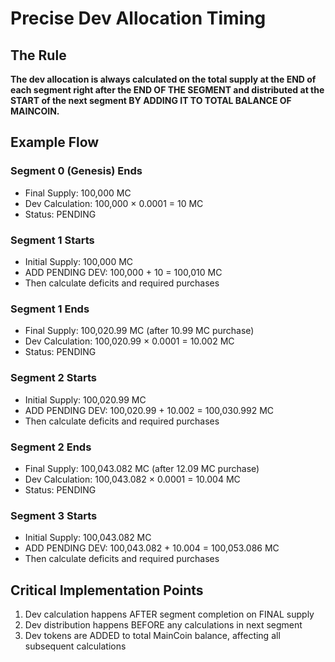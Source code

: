 # Precise Dev Allocation Timing

## The Rule

**The dev allocation is always calculated on the total supply at the END of each segment right after the END OF THE SEGMENT and distributed at the START of the next segment BY ADDING IT TO TOTAL BALANCE OF MAINCOIN.**

## Example Flow

### Segment 0 (Genesis) Ends
- Final Supply: 100,000 MC
- Dev Calculation: 100,000 × 0.0001 = 10 MC
- Status: PENDING

### Segment 1 Starts
- Initial Supply: 100,000 MC
- ADD PENDING DEV: 100,000 + 10 = 100,010 MC
- Then calculate deficits and required purchases

### Segment 1 Ends
- Final Supply: 100,020.99 MC (after 10.99 MC purchase)
- Dev Calculation: 100,020.99 × 0.0001 = 10.002 MC
- Status: PENDING

### Segment 2 Starts
- Initial Supply: 100,020.99 MC
- ADD PENDING DEV: 100,020.99 + 10.002 = 100,030.992 MC
- Then calculate deficits and required purchases

### Segment 2 Ends
- Final Supply: 100,043.082 MC (after 12.09 MC purchase)
- Dev Calculation: 100,043.082 × 0.0001 = 10.004 MC
- Status: PENDING

### Segment 3 Starts
- Initial Supply: 100,043.082 MC
- ADD PENDING DEV: 100,043.082 + 10.004 = 100,053.086 MC
- Then calculate deficits and required purchases

## Critical Implementation Points

1. Dev calculation happens AFTER segment completion on FINAL supply
2. Dev distribution happens BEFORE any calculations in next segment
3. Dev tokens are ADDED to total MainCoin balance, affecting all subsequent calculations